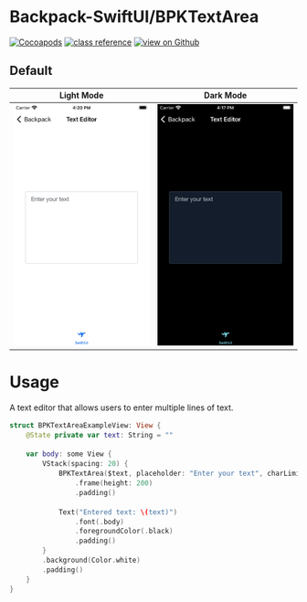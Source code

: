 # Backpack-SwiftUI/BPKTextArea

[![Cocoapods](https://img.shields.io/cocoapods/v/Backpack-SwiftUI.svg?style=flat)](hhttps://cocoapods.org/pods/Backpack-SwiftUI)
[![class reference](https://img.shields.io/badge/Class%20reference-iOS-blue)](https://backpack.github.io/ios/versions/latest/swiftui/Structs/BPKTextArea.html)
[![view on Github](https://img.shields.io/badge/Source%20code-GitHub-lightgrey)](https://github.com/Skyscanner/backpack-ios/tree/main/Backpack-SwiftUI/TextArea)

## Default

| Light Mode                                                                                                                                              | Dark Mode                                                                                                                                               |
| ------------------------------------------------------------------------------------------------------------------------------------------------------- | ------------------------------------------------------------------------------------------------------------------------------------------------------- |
| <img src="https://raw.githubusercontent.com/Skyscanner/backpack-ios/main/screenshots/iPhone-swiftui_text-editor___default_lm.png" alt="" width="375" /> | <img src="https://raw.githubusercontent.com/Skyscanner/backpack-ios/main/screenshots/iPhone-swiftui_text-editor___default_dm.png" alt="" width="375" /> |

# Usage

A text editor that allows users to enter multiple lines of text.

```swift
struct BPKTextAreaExampleView: View {
    @State private var text: String = ""

    var body: some View {
        VStack(spacing: 20) {
            BPKTextArea($text, placeholder: "Enter your text", charLimit: 100)
                .frame(height: 200)
                .padding()

            Text("Entered text: \(text)")
                .font(.body)
                .foregroundColor(.black)
                .padding()
        }
        .background(Color.white)
        .padding()
    }
}
```
